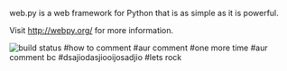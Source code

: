 web.py is a web framework for Python that is as simple as it is powerful.

Visit http://webpy.org/ for more information.

![build status](https://secure.travis-ci.org/webpy/webpy.png?branch=master)
#how to comment
#aur comment
#one more time
#aur comment bc
#dsajiodasjiooijosadjio
#lets rock
